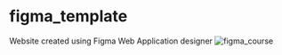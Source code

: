 # figma_template
Website created using Figma Web Application designer
![figma_course](figma-template/figma-website.png)

